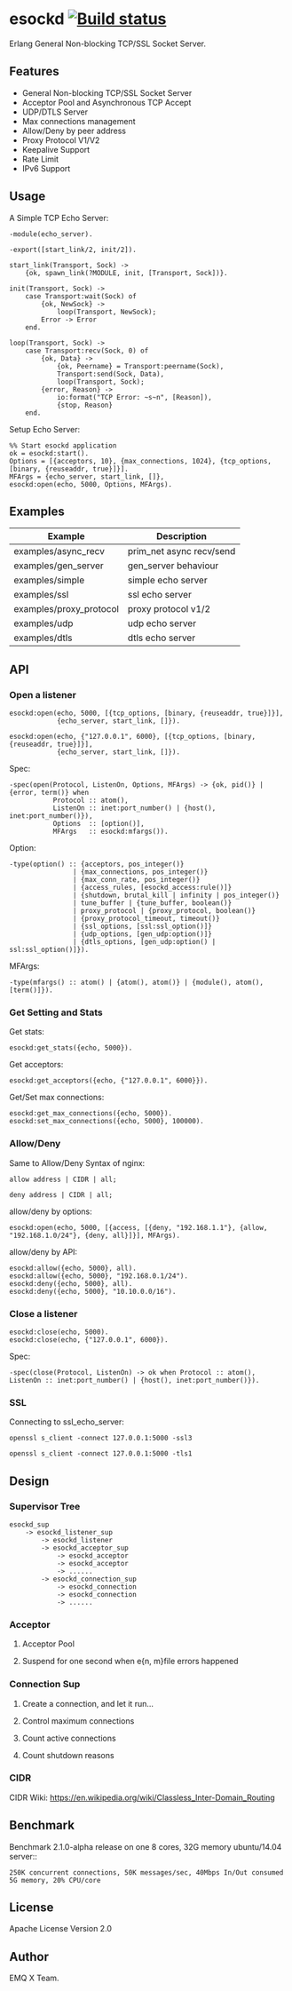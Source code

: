 # esockd [![Build status](https://github.com/emqx/esockd/actions/workflows/run_test_case.yaml/badge.svg)](https://github.com/emqx/esockd/actions/workflows/run_test_case.yaml)

Erlang General Non-blocking TCP/SSL Socket Server.

## Features

* General Non-blocking TCP/SSL Socket Server
* Acceptor Pool and Asynchronous TCP Accept
* UDP/DTLS Server
* Max connections management
* Allow/Deny by peer address
* Proxy Protocol V1/V2
* Keepalive Support
* Rate Limit
* IPv6 Support

## Usage

A Simple TCP Echo Server:

    -module(echo_server).

    -export([start_link/2, init/2]).

    start_link(Transport, Sock) ->
        {ok, spawn_link(?MODULE, init, [Transport, Sock])}.

    init(Transport, Sock) ->
        case Transport:wait(Sock) of
            {ok, NewSock} ->
                loop(Transport, NewSock);
            Error -> Error
        end.

    loop(Transport, Sock) ->
        case Transport:recv(Sock, 0) of
            {ok, Data} ->
                {ok, Peername} = Transport:peername(Sock),
                Transport:send(Sock, Data),
                loop(Transport, Sock);
            {error, Reason} ->
                io:format("TCP Error: ~s~n", [Reason]),
                {stop, Reason}
        end.

Setup Echo Server:

    %% Start esockd application
    ok = esockd:start().
    Options = [{acceptors, 10}, {max_connections, 1024}, {tcp_options, [binary, {reuseaddr, true}]}].
    MFArgs = {echo_server, start_link, []},
    esockd:open(echo, 5000, Options, MFArgs).

## Examples

Example                 | Description
------------------------|---------------------------
examples/async_recv     | prim_net async recv/send
examples/gen_server     | gen_server behaviour
examples/simple         | simple echo server
examples/ssl            | ssl echo server
examples/proxy_protocol | proxy protocol v1/2
examples/udp            | udp echo server
examples/dtls           | dtls echo server

## API

### Open a listener

    esockd:open(echo, 5000, [{tcp_options, [binary, {reuseaddr, true}]}],
                {echo_server, start_link, []}).

    esockd:open(echo, {"127.0.0.1", 6000}, [{tcp_options, [binary, {reuseaddr, true}]}],
                {echo_server, start_link, []}).

Spec:

    -spec(open(Protocol, ListenOn, Options, MFArgs) -> {ok, pid()} | {error, term()} when
               Protocol :: atom(),
               ListenOn :: inet:port_number() | {host(), inet:port_number()}),
               Options  :: [option()],
               MFArgs   :: esockd:mfargs()).

Option:

    -type(option() :: {acceptors, pos_integer()}
                    | {max_connections, pos_integer()}
                    | {max_conn_rate, pos_integer()}
                    | {access_rules, [esockd_access:rule()]}
                    | {shutdown, brutal_kill | infinity | pos_integer()}
                    | tune_buffer | {tune_buffer, boolean()}
                    | proxy_protocol | {proxy_protocol, boolean()}
                    | {proxy_protocol_timeout, timeout()}
                    | {ssl_options, [ssl:ssl_option()]}
                    | {udp_options, [gen_udp:option()]}
                    | {dtls_options, [gen_udp:option() | ssl:ssl_option()]}).

MFArgs:

    -type(mfargs() :: atom() | {atom(), atom()} | {module(), atom(), [term()]}).

### Get Setting and Stats

Get stats:

    esockd:get_stats({echo, 5000}).

Get acceptors:

    esockd:get_acceptors({echo, {"127.0.0.1", 6000}}).

Get/Set max connections:

    esockd:get_max_connections({echo, 5000}).
    esockd:set_max_connections({echo, 5000}, 100000).

### Allow/Deny

Same to Allow/Deny Syntax of nginx:

    allow address | CIDR | all;

    deny address | CIDR | all;

allow/deny by options:

    esockd:open(echo, 5000, [{access, [{deny, "192.168.1.1"}, {allow, "192.168.1.0/24"}, {deny, all}]}], MFArgs).

allow/deny by API:

    esockd:allow({echo, 5000}, all).
    esockd:allow({echo, 5000}, "192.168.0.1/24").
    esockd:deny({echo, 5000}, all).
    esockd:deny({echo, 5000}, "10.10.0.0/16").

### Close a listener

    esockd:close(echo, 5000).
    esockd:close(echo, {"127.0.0.1", 6000}).

Spec:

    -spec(close(Protocol, ListenOn) -> ok when Protocol :: atom(), ListenOn :: inet:port_number() | {host(), inet:port_number()}).

### SSL

Connecting to ssl_echo_server:

    openssl s_client -connect 127.0.0.1:5000 -ssl3

    openssl s_client -connect 127.0.0.1:5000 -tls1

## Design

### Supervisor Tree

    esockd_sup
        -> esockd_listener_sup
            -> esockd_listener
            -> esockd_acceptor_sup
                -> esockd_acceptor
                -> esockd_acceptor
                -> ......
            -> esockd_connection_sup
                -> esockd_connection
                -> esockd_connection
                -> ......

### Acceptor

1. Acceptor Pool

2. Suspend for one second when e{n, m}file errors happened

### Connection Sup

1. Create a connection, and let it run...

2. Control maximum connections

3. Count active connections

4. Count shutdown reasons

### CIDR

CIDR Wiki: https://en.wikipedia.org/wiki/Classless_Inter-Domain_Routing

## Benchmark

Benchmark 2.1.0-alpha release on one 8 cores, 32G memory ubuntu/14.04 server::

    250K concurrent connections, 50K messages/sec, 40Mbps In/Out consumed 5G memory, 20% CPU/core

## License

Apache License Version 2.0

## Author

EMQ X Team.

